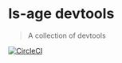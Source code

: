 # ls-age devtools

> A collection of devtools

[![CircleCI](https://circleci.com/gh/ls-age/devtools.svg?style=svg)](https://circleci.com/gh/ls-age/devtools)
